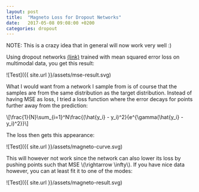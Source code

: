 ```yaml
---
layout: post
title:  "Magneto Loss for Dropout Networks"
date:   2017-05-08 09:08:00 +0200
categories: dropout
---
```


NOTE: This is a crazy idea that in general will now work very well :)

Using dropout networks [(link)][dropout-bayesian] trained with mean squared error loss on multimodal
data, you get this result:

![Test]({{ site.url }}/assets/mse-result.svg)

What I would want from a network I sample from is of course that the samples
are from the same distribution as the target distribution.  Instead of having
MSE as loss, I tried a loss function where the error decays for points further
away from the prediction:

\\[\frac{1}{N}\sum_{i=1}^N\frac{(\hat{y_i} - y_i)^2}{e^{\gamma(\hat{y_i} - y_i)^2}}\\]

The loss then gets this appearance:

![Test]({{ site.url }}/assets/magneto-curve.svg)

This will however not work since the network can also lower its loss by pushing
points such that MSE \\(\rightarrow \infty\\). If you have nice data however,
you can at least fit it to one of the modes:

![Test]({{ site.url }}/assets/magneto-result.svg)

[dropout-bayesian]: https://arxiv.org/abs/1506.02142
